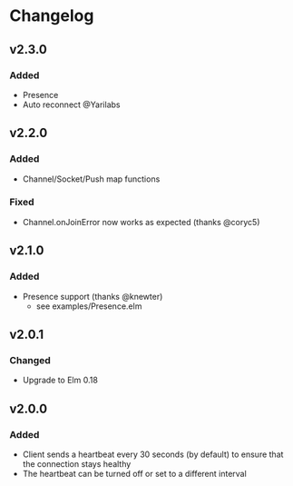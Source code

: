 # Changelog

## v2.3.0
### Added
- Presence
- Auto reconnect @Yarilabs

## v2.2.0
### Added
- Channel/Socket/Push map functions

### Fixed
- Channel.onJoinError now works as expected (thanks @coryc5)

## v2.1.0
### Added
- Presence support (thanks @knewter)
	- see examples/Presence.elm

## v2.0.1
### Changed
- Upgrade to Elm 0.18

## v2.0.0

### Added
- Client sends a heartbeat every 30 seconds (by default) to ensure that the connection stays healthy
- The heartbeat can be turned off or set to a different interval
